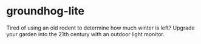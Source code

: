 # groundhog-lite
Tired of using an old rodent to determine how much winter is left? Upgrade your garden into the 21th century with an outdoor light monitor.
